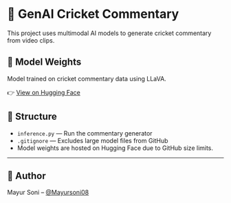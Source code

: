 
# 🏏 GenAI Cricket Commentary

This project uses multimodal AI models to generate cricket commentary from video clips.

## 🚀 Model Weights

Model trained on cricket commentary data using LLaVA.

👉 [View on Hugging Face](https://huggingface.co/Mayursoni08/llava-commentary-gen)

## 📂 Structure

- `inference.py` — Run the commentary generator
- `.gitignore` — Excludes large model files from GitHub
- Model weights are hosted on Hugging Face due to GitHub size limits.

---

## 🧠 Author

Mayur Soni – [@Mayursoni08](https://github.com/Mayursoni08)
